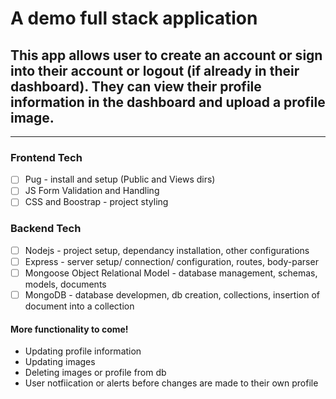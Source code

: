 # A demo full stack application
## This app allows user to create an account or sign into their account or logout (if already in their dashboard). They can view their profile information in the dashboard and upload a profile image.
<hr>

### Frontend Tech
- [ ] Pug - install and setup (Public and Views dirs)
- [ ] JS Form Validation and Handling 
- [ ] CSS and Boostrap - project styling 

### Backend Tech
- [ ] Nodejs - project setup, dependancy installation, other configurations
- [ ] Express - server setup/ connection/ configuration, routes, body-parser
- [ ] Mongoose Object Relational Model - database management, schemas, models, documents
- [ ] MongoDB - database developmen, db creation, collections, insertion of document into a collection

#### More functionality to come! 
- Updating profile information
- Updating images
- Deleting images or profile from db
- User notfiication or alerts before changes are made to their own profile